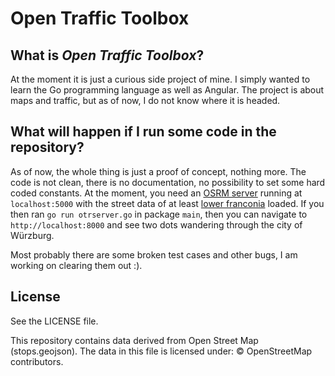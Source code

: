 Open Traffic Toolbox
=====================

What is _Open Traffic Toolbox_?
-------------------------------

At the moment it is just a curious side project of mine. I simply wanted to learn the
Go programming language as well as Angular. The project is about maps and traffic, but
as of now, I do not know where it is headed.

What will happen if I run some code in the repository?
------------------------------------

As of now, the whole thing is just a proof of concept, nothing more. The code is not
clean, there is no documentation, no possibility to set some hard coded constants.
At the moment, you need an [OSRM server](https://github.com/Project-OSRM/osrm-backend/wiki/Running-OSRM) running at ```localhost:5000``` with the
street data of at least [lower franconia](http://download.geofabrik.de/europe/germany/bayern/unterfranken.html) loaded. If you then ran ```go run otrserver.go``` in package ```main```,
then you can navigate to ```http://localhost:8000``` and see two dots wandering
through the city of Würzburg.

Most probably there are some broken test cases and other bugs, I am working on clearing them out :).

License
------------------------------------
See the LICENSE file.

This repository contains data derived from Open Street Map (stops.geojson). The data in this file is licensed under: © OpenStreetMap contributors.